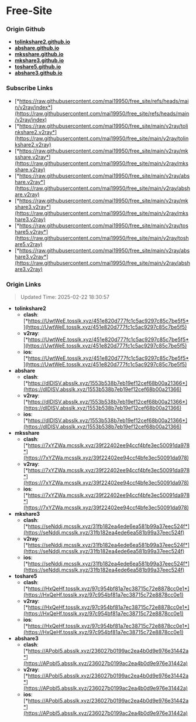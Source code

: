 # Free-Site

### Origin Github

- [**tolinkshare2.github.io**](https://github.com/tolinkshare2/tolinkshare2.github.io)
- [**abshare.github.io**](https://github.com/abshare/abshare.github.io)
- [**mksshare.github.io**](https://github.com/mksshare/mksshare.github.io)
- [**mkshare3.github.io**](https://github.com/mkshare3/mkshare3.github.io)
- [**toshare5.github.io**](https://github.com/toshare5/toshare5.github.io)
- [**abshare3.github.io**](https://github.com/abshare3/abshare3.github.io)

### Subscribe Links

- [*https://raw.githubusercontent.com/mai19950/free_site/refs/heads/main/v2ray/index*](https://raw.githubusercontent.com/mai19950/free_site/refs/heads/main/v2ray/index)
- [*https://raw.githubusercontent.com/mai19950/free_site/main/v2ray/tolinkshare2.v2ray*](https://raw.githubusercontent.com/mai19950/free_site/main/v2ray/tolinkshare2.v2ray)
- [*https://raw.githubusercontent.com/mai19950/free_site/main/v2ray/mksshare.v2ray*](https://raw.githubusercontent.com/mai19950/free_site/main/v2ray/mksshare.v2ray)
- [*https://raw.githubusercontent.com/mai19950/free_site/main/v2ray/abshare.v2ray*](https://raw.githubusercontent.com/mai19950/free_site/main/v2ray/abshare.v2ray)
- [*https://raw.githubusercontent.com/mai19950/free_site/main/v2ray/mkshare3.v2ray*](https://raw.githubusercontent.com/mai19950/free_site/main/v2ray/mkshare3.v2ray)
- [*https://raw.githubusercontent.com/mai19950/free_site/main/v2ray/toshare5.v2ray*](https://raw.githubusercontent.com/mai19950/free_site/main/v2ray/toshare5.v2ray)
- [*https://raw.githubusercontent.com/mai19950/free_site/main/v2ray/abshare3.v2ray*](https://raw.githubusercontent.com/mai19950/free_site/main/v2ray/abshare3.v2ray)

### Origin Links

> Updated Time: 2025-02-22 18:30:57

- **tolinkshare2**
  - **clash**: [*https://UwtWeE.tosslk.xyz/451e820d777fc1c5ac9297c85c7be5f5*](https://UwtWeE.tosslk.xyz/451e820d777fc1c5ac9297c85c7be5f5)
  - **v2ray**: [*https://UwtWeE.tosslk.xyz/451e820d777fc1c5ac9297c85c7be5f5*](https://UwtWeE.tosslk.xyz/451e820d777fc1c5ac9297c85c7be5f5)
  - **ios**: [*https://UwtWeE.tosslk.xyz/451e820d777fc1c5ac9297c85c7be5f5*](https://UwtWeE.tosslk.xyz/451e820d777fc1c5ac9297c85c7be5f5)
- **abshare**
  - **clash**: [*https://dIDlSV.absslk.xyz/1553b538b7eb19ef12cef68b00a21366*](https://dIDlSV.absslk.xyz/1553b538b7eb19ef12cef68b00a21366)
  - **v2ray**: [*https://dIDlSV.absslk.xyz/1553b538b7eb19ef12cef68b00a21366*](https://dIDlSV.absslk.xyz/1553b538b7eb19ef12cef68b00a21366)
  - **ios**: [*https://dIDlSV.absslk.xyz/1553b538b7eb19ef12cef68b00a21366*](https://dIDlSV.absslk.xyz/1553b538b7eb19ef12cef68b00a21366)
- **mksshare**
  - **clash**: [*https://7xYZWa.mcsslk.xyz/39f22402ee94ccf4bfe3ec50091da978*](https://7xYZWa.mcsslk.xyz/39f22402ee94ccf4bfe3ec50091da978)
  - **v2ray**: [*https://7xYZWa.mcsslk.xyz/39f22402ee94ccf4bfe3ec50091da978*](https://7xYZWa.mcsslk.xyz/39f22402ee94ccf4bfe3ec50091da978)
  - **ios**: [*https://7xYZWa.mcsslk.xyz/39f22402ee94ccf4bfe3ec50091da978*](https://7xYZWa.mcsslk.xyz/39f22402ee94ccf4bfe3ec50091da978)
- **mkshare3**
  - **clash**: [*https://seNddj.mcsslk.xyz/31fb182ea4ede6ea581b99a37eec524f*](https://seNddj.mcsslk.xyz/31fb182ea4ede6ea581b99a37eec524f)
  - **v2ray**: [*https://seNddj.mcsslk.xyz/31fb182ea4ede6ea581b99a37eec524f*](https://seNddj.mcsslk.xyz/31fb182ea4ede6ea581b99a37eec524f)
  - **ios**: [*https://seNddj.mcsslk.xyz/31fb182ea4ede6ea581b99a37eec524f*](https://seNddj.mcsslk.xyz/31fb182ea4ede6ea581b99a37eec524f)
- **toshare5**
  - **clash**: [*https://HxQeHf.tosslk.xyz/97c954bf81a7ec38715c72e8878cc0e1*](https://HxQeHf.tosslk.xyz/97c954bf81a7ec38715c72e8878cc0e1)
  - **v2ray**: [*https://HxQeHf.tosslk.xyz/97c954bf81a7ec38715c72e8878cc0e1*](https://HxQeHf.tosslk.xyz/97c954bf81a7ec38715c72e8878cc0e1)
  - **ios**: [*https://HxQeHf.tosslk.xyz/97c954bf81a7ec38715c72e8878cc0e1*](https://HxQeHf.tosslk.xyz/97c954bf81a7ec38715c72e8878cc0e1)
- **abshare3**
  - **clash**: [*https://APobI5.absslk.xyz/236027b0199ac2ea4b0d9e976e31442a*](https://APobI5.absslk.xyz/236027b0199ac2ea4b0d9e976e31442a)
  - **v2ray**: [*https://APobI5.absslk.xyz/236027b0199ac2ea4b0d9e976e31442a*](https://APobI5.absslk.xyz/236027b0199ac2ea4b0d9e976e31442a)
  - **ios**: [*https://APobI5.absslk.xyz/236027b0199ac2ea4b0d9e976e31442a*](https://APobI5.absslk.xyz/236027b0199ac2ea4b0d9e976e31442a)
